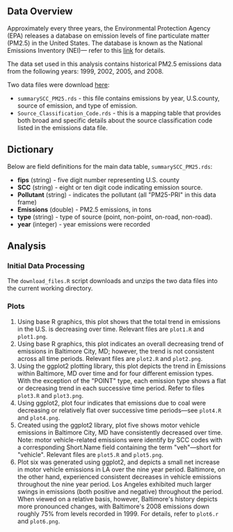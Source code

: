 ## Data Overview 

Approximately every three years, the Environmental Protection Agency (EPA) releases a database on emission levels of fine particulate matter (PM2.5) in the United States.  The database is known as the National Emissions Inventory (NEI)&mdash; refer to this [link](http://www.epa.gov/ttn/chief/eiinformation.html) for details.   

The data set used in this analysis contains historical PM2.5 emissions data from the following years: 1999, 2002, 2005, and 2008.

Two data files were download [here](
https://d396qusza40orc.cloudfront.net/exdata%2Fdata%2FNEI_data.zip):  
  
  * `summarySCC_PM25.rds` - this file contains emissions by year, U.S.county, source of emission, and type of emission.
  * `Source_Classification_Code.rds` - this is a mapping table that provides both broad and specific details about the source classification code listed in the emissions data file.
     
## Dictionary
Below are field definitions for the main data table, `summarySCC_PM25.rds`:  
    
* **fips** (string) - five digit number representing U.S. county
* **SCC** (string) - eight or ten digit code indicating emission source.  
* **Pollutant** (string) - indicates the pollutant (all "PM25-PRI" in this data frame) 
* **Emissions** (double) - PM2.5 emissions, in tons
* **type** (string) - type of source (point, non-point, on-road, non-road).  
* **year** (integer) - year emissions were recorded



## Analysis

### Initial Data Processing

The `download_files.R` script downloads and unzips the two data files into the current working directory.
 
### Plots  

1. Using base R graphics, this plot shows that the total trend in emissions in the U.S. is decreasing over time.  Relevant files are `plot1.R` and `plot1.png`.
2. Using base R graphics, this plot indicates an overall decreasing trend of emissions in Baltimore City, MD; however, the trend is not consistent across all time periods.  Relevant files are `plot2.R` and `plot2.png`.
3.  Using the ggplot2 plotting library, this plot depicts the trend in Emissions within Baltimore, MD over time and for four different emission types.  With the exception of the "POINT" type, each emission type shows a flat or decreasing trend in each successive time period.  Refer to files `plot3.R` and `plot3.png`.
4. Using ggplot2, plot four indicates that emissions due to coal were decreasing or relatively flat over successive time periods&mdash;see `plot4.R` and `plot4.png`.
5. Created using the ggplot2 library, plot five shows motor vehicle emissions in Baltimore City, MD have consistently decreased over time.  Note: motor vehicle-related emissions were identify by SCC codes with a corresponding Short.Name field containing the term "veh"&mdash;short for "vehicle".  Relevant files are `plot5.R` and `plot5.png`.  
6. Plot six was generated using ggplot2, and depicts a small net increase in motor vehicle emissions in LA over the nine year period.  Baltimore, on the other hand, experienced consistent decreases in vehicle emissions throughout the nine year period. 
Los Angeles exhibited much larger swings in emissions (both positive and negative) throughout the period.  When viewed on a relative basis, however, Baltimore's history depicts more pronounced changes, with Baltimore's 2008 emissions down roughly 75% from levels recorded in 1999.  For details, refer to `plot6.r` and `plot6.png`.      

 
 
